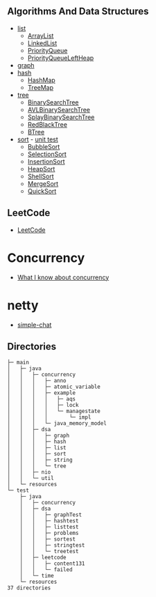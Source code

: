 ## Algorithms And Data Structures

- [list](src/main/java/dsa/list)
    - [ArrayList](src/main/java/dsa/list/ArrayList.java)
    - [LinkedList](src/main/java/dsa/list/LinkedList.java)
    - [PriorityQueue](src/main/java/dsa/list/PriorityQueue.java)
    - [PriorityQueueLeftHeap](src/main/java/dsa/list/PriorityQueueLeftHeap.java)
- [graph](src/main/java/dsa/graph)
- [hash](src/main/java/dsa/hash)
     - [HashMap](src/main/java/dsa/hash/HashMap.java)
     - [TreeMap](src/main/java/dsa/hash/TreeMap.java)
- [tree](src/main/java/dsa/tree)
    - [BinarySearchTree](src/main/java/dsa/tree/BinarySearchTree.java)
    - [AVLBinarySearchTree](src/main/java/dsa/tree/AVLBinarySearchTree.java)
    - [SplayBinarySearchTree](src/main/java/dsa/tree/SplayBinarySearchTree.java)
    - [RedBlackTree](src/main/java/dsa/tree/RedBlackTree.java)
    - [BTree](src/main/java/dsa/tree/BTree.java)
- [sort](src/main/java/dsa/sort) - [unit test](src/test/java/dsa/sortest/SortTest.java)
    - [BubbleSort](src/main/java/dsa/sort/BubbleSort.java)
    - [SelectionSort](src/main/java/dsa/sort/SelectionSort.java)
    - [InsertionSort](src/main/java/dsa/sort/InsertionSort.java)
    - [HeapSort](src/main/java/dsa/sort/HeapSort.java)
    - [ShellSort](src/main/java/dsa/sort/ShellSort.java)
    - [MergeSort](src/main/java/dsa/sort/MergeSort.java)
    - [QuickSort](src/main/java/dsa/sort/QuickSort.java)

## LeetCode

- [LeetCode](src/test)

# Concurrency

- [What I know about concurrency](src/main/java/concurrency)

# netty
- [simple-chat](src/main/java/netty/chat)

## Directories

```
├─ main
│  	├─ java
│  	│  	├─ concurrency
│  	│  	│  	├─ anno
│  	│  	│  	├─ atomic_variable
│  	│  	│  	├─ example
│  	│  	│  	│  	├─ aqs
│  	│  	│  	│  	├─ lock
│  	│  	│  	│  	└─ managestate
│  	│  	│  	│  		└─ impl
│  	│  	│  	└─ java_memory_model
│  	│  	├─ dsa
│  	│  	│  	├─ graph
│  	│  	│  	├─ hash
│  	│  	│  	├─ list
│  	│  	│  	├─ sort
│  	│  	│  	├─ string
│  	│  	│  	└─ tree
│  	│  	├─ nio
│  	│  	└─ util
│  	└─ resources
└─ test
	├─ java
	│  	├─ concurrency
	│  	├─ dsa
	│  	│  	├─ graphTest
	│  	│  	├─ hashtest
	│  	│  	├─ listtest
	│  	│  	├─ problems
	│  	│  	├─ sortest
	│  	│  	├─ stringtest
	│  	│  	└─ treetest
	│  	├─ leetcode
	│  	│  	├─ content131
	│  	│  	└─ failed
	│  	└─ time
	└─ resources
37 directories
```